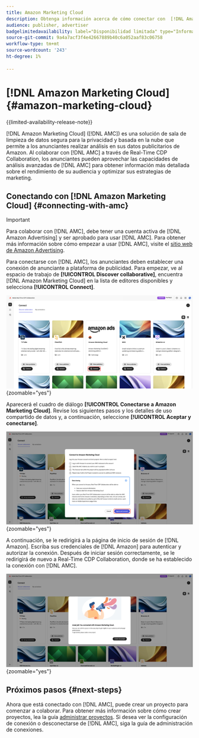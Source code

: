 ```yaml
---
title: Amazon Marketing Cloud
description: Obtenga información acerca de cómo conectar con  [!DNL Amazon Marketing Cloud] en Real-Time CDP Collaboration.
audience: publisher, advertiser
badgelimitedavailability: label="Disponibilidad limitada" type="Informative" url="https://helpx.adobe.com/legal/product-descriptions/real-time-customer-data-platform-collaboration.html newtab=true"
source-git-commit: 9a4a7acf3f4e42667889b40c6a052aaf83c06758
workflow-type: tm+mt
source-wordcount: '243'
ht-degree: 1%

---
```


# [!DNL Amazon Marketing Cloud] {#amazon-marketing-cloud}

{{limited-availability-release-note}}

[!DNL Amazon Marketing Cloud] ([!DNL AMC]) es una solución de sala de limpieza de datos segura para la privacidad y basada en la nube que permite a los anunciantes realizar análisis en sus datos publicitarios de Amazon. Al colaborar con [!DNL AMC] a través de Real-Time CDP Collaboration, los anunciantes pueden aprovechar las capacidades de análisis avanzadas de [!DNL AMC] para obtener información más detallada sobre el rendimiento de su audiencia y optimizar sus estrategias de marketing.

## Conectando con [!DNL Amazon Marketing Cloud] {#connecting-with-amc}

>[!IMPORTANT]
>
>Para colaborar con [!DNL AMC], debe tener una cuenta activa de [!DNL Amazon Advertising] y ser aprobado para usar [!DNL AMC]. Para obtener más información sobre cómo empezar a usar [!DNL AMC], visite el [sitio web de Amazon Advertising](https://advertising.amazon.com/en/blog/amazon-marketing-cloud-now-available-in-the-us).

Para conectarse con [!DNL AMC], los anunciantes deben establecer una conexión de anunciante a plataforma de publicidad. Para empezar, ve al espacio de trabajo de **[!UICONTROL Discover collaborative]**, encuentra [!DNL Amazon Marketing Cloud] en la lista de editores disponibles y selecciona **[!UICONTROL Connect]**.

![El área de trabajo de colaboradores de Discover con la opción [!DNL Amazon Marketing Cloud] Connect seleccionada.](/help/assets/connect/advertising-platforms/amc-discover-collaborators.png){zoomable="yes"}

Aparecerá el cuadro de diálogo **[!UICONTROL Conectarse a Amazon Marketing Cloud]**. Revise los siguientes pasos y los detalles de uso compartido de datos y, a continuación, seleccione **[!UICONTROL Aceptar y conectarse]**.

![Se ha resaltado el botón Conectar con [!DNL Amazon Marketing Cloud] con el botón Aceptar y conectar.](/help/assets/connect/advertising-platforms/connect-to-amc.png){zoomable="yes"}

A continuación, se le redirigirá a la página de inicio de sesión de [!DNL Amazon]. Escriba sus credenciales de [!DNL Amazon] para autenticar y autorizar la conexión. Después de iniciar sesión correctamente, se le redirigirá de nuevo a Real-Time CDP Collaboration, donde se ha establecido la conexión con [!DNL AMC].

![Mensaje de confirmación que indica una conexión correcta con [!DNL Amazon Marketing Cloud].](/help/assets/connect/advertising-platforms/successful-connection.png){zoomable="yes"}

## Próximos pasos {#next-steps}

Ahora que está conectado con [!DNL AMC], puede crear un proyecto para comenzar a colaborar. Para obtener más información sobre cómo crear proyectos, lea la guía [administrar proyectos](/help/guide/collaborate/manage-projects.md). Si desea ver la configuración de conexión o desconectarse de [!DNL AMC], siga la guía de administración de conexiones.
